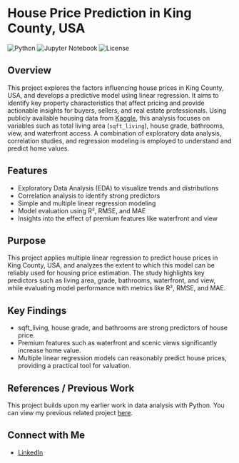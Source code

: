 # House Price Prediction in King County, USA

![Python](https://img.shields.io/badge/Python-3.10-blue) ![Jupyter Notebook](https://img.shields.io/badge/Jupyter-Notebook-orange) ![License](https://img.shields.io/badge/License-MIT-green)

## Overview
This project explores the factors influencing house prices in King County, USA, and develops a predictive model using linear regression. It aims to identify key property characteristics that affect pricing and provide actionable insights for buyers, sellers, and real estate professionals. Using publicly available housing data from [Kaggle](https://www.kaggle.com/datasets/harlfoxem/housesalesprediction?utm_medium=social&utm_campaign=kaggle-dataset-share&utm_source=linkedin), this analysis focuses on variables such as total living area (`sqft_living`), house grade, bathrooms, view, and waterfront access. A combination of exploratory data analysis, correlation studies, and regression modeling is employed to understand and predict home values.

## Features
- Exploratory Data Analysis (EDA) to visualize trends and distributions  
- Correlation analysis to identify strong predictors  
- Simple and multiple linear regression modeling  
- Model evaluation using R², RMSE, and MAE  
- Insights into the effect of premium features like waterfront and view  

## Purpose
This project applies multiple linear regression to predict house prices in King County, USA, and analyzes the extent to which this model can be reliably used for housing price estimation. The study highlights key predictors such as living area, grade, bathrooms, waterfront, and view, while evaluating model performance with metrics like R², RMSE, and MAE.

## Key Findings
- sqft_living, house grade, and bathrooms are strong predictors of house price.  
- Premium features such as waterfront and scenic views significantly increase home value.  
- Multiple linear regression models can reasonably predict house prices, providing a practical tool for valuation.

## References / Previous Work
This project builds upon my earlier work in data analysis with Python. You can view my previous related project [here](https://github.com/ModestaUZO/Analyzing-Data-with-Python/blob/main/House_Sales_in_King_Count_USA.jupyterlite.ipynb).

## Connect with Me
- [LinkedIn](https://www.linkedin.com/in/modesta-uzo-04281923a/)  

